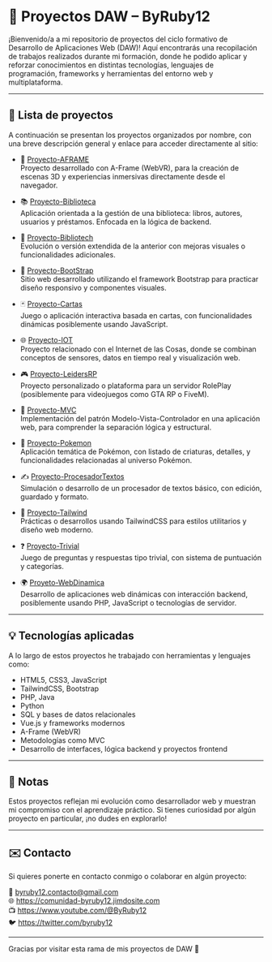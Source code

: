 # 📁 Proyectos DAW – ByRuby12

¡Bienvenido/a a mi repositorio de proyectos del ciclo formativo de Desarrollo de Aplicaciones Web (DAW)! Aquí encontrarás una recopilación de trabajos realizados durante mi formación, donde he podido aplicar y reforzar conocimientos en distintas tecnologías, lenguajes de programación, frameworks y herramientas del entorno web y multiplataforma.

---

## 🚀 Lista de proyectos

A continuación se presentan los proyectos organizados por nombre, con una breve descripción general y enlace para acceder directamente al sitio:

- 🔷 [Proyecto-AFRAME](https://byruby12.github.io/ProyectosDAW/Proyecto-AFRAME/index.html)  
  Proyecto desarrollado con A-Frame (WebVR), para la creación de escenas 3D y experiencias inmersivas directamente desde el navegador.

- 📚 [Proyecto-Biblioteca](https://byruby12.github.io/ProyectosDAW/Proyecto-Biblioteca/index.html)  
  Aplicación orientada a la gestión de una biblioteca: libros, autores, usuarios y préstamos. Enfocada en la lógica de backend.

- 📖 [Proyecto-Bibliotech](https://byruby12.github.io/ProyectosDAW/Proyecto-Bibliotech/index.html)  
  Evolución o versión extendida de la anterior con mejoras visuales o funcionalidades adicionales.

- 🎨 [Proyecto-BootStrap](https://byruby12.github.io/ProyectosDAW/Proyecto-BootStrap/index.html)  
  Sitio web desarrollado utilizando el framework Bootstrap para practicar diseño responsivo y componentes visuales.

- 🃏 [Proyecto-Cartas](https://byruby12.github.io/ProyectosDAW/Proyecto-Cartas/index.html)  
  Juego o aplicación interactiva basada en cartas, con funcionalidades dinámicas posiblemente usando JavaScript.

- 🌐 [Proyecto-IOT](https://byruby12.github.io/ProyectosDAW/Proyecto-IOT/index.html)  
  Proyecto relacionado con el Internet de las Cosas, donde se combinan conceptos de sensores, datos en tiempo real y visualización web.

- 🎮 [Proyecto-LeidersRP](https://byruby12.github.io/ProyectosDAW/Proyecto-LeidersRP/index.html)  
  Proyecto personalizado o plataforma para un servidor RolePlay (posiblemente para videojuegos como GTA RP o FiveM).

- 🧱 [Proyecto-MVC](https://byruby12.github.io/ProyectosDAW/Proyecto-MVC/index.html)  
  Implementación del patrón Modelo-Vista-Controlador en una aplicación web, para comprender la separación lógica y estructural.

- 🐾 [Proyecto-Pokemon](https://byruby12.github.io/ProyectosDAW/Proyecto-Pokemon/index.html)  
  Aplicación temática de Pokémon, con listado de criaturas, detalles, y funcionalidades relacionadas al universo Pokémon.

- ✍️ [Proyecto-ProcesadorTextos](https://byruby12.github.io/ProyectosDAW/Proyecto-ProcesadorTextos/index.html)  
  Simulación o desarrollo de un procesador de textos básico, con edición, guardado y formato.

- 💨 [Proyecto-Tailwind](https://byruby12.github.io/ProyectosDAW/Proyecto-Tailwind/index.html)  
  Prácticas o desarrollos usando TailwindCSS para estilos utilitarios y diseño web moderno.

- ❓ [Proyecto-Trivial](https://byruby12.github.io/ProyectosDAW/Proyecto-Trivial/index.html)  
  Juego de preguntas y respuestas tipo trivial, con sistema de puntuación y categorías.

- 🌍 [Proyeto-WebDinamica](https://byruby12.github.io/ProyectosDAW/Proyeto-WebDinamica/index.html)  
  Desarrollo de aplicaciones web dinámicas con interacción backend, posiblemente usando PHP, JavaScript o tecnologías de servidor.

---

## 💡 Tecnologías aplicadas

A lo largo de estos proyectos he trabajado con herramientas y lenguajes como:

- HTML5, CSS3, JavaScript
- TailwindCSS, Bootstrap
- PHP, Java
- Python
- SQL y bases de datos relacionales
- Vue.js y frameworks modernos
- A-Frame (WebVR)
- Metodologías como MVC
- Desarrollo de interfaces, lógica backend y proyectos frontend

---

## 📌 Notas

Estos proyectos reflejan mi evolución como desarrollador web y muestran mi compromiso con el aprendizaje práctico. Si tienes curiosidad por algún proyecto en particular, ¡no dudes en explorarlo!

---

## ✉️ Contacto

Si quieres ponerte en contacto conmigo o colaborar en algún proyecto:

📧 byruby12.contacto@gmail.com  
🌐 https://comunidad-byruby12.jimdosite.com  
📺 https://www.youtube.com/@ByRuby12  
🐦 https://twitter.com/byruby12

---

Gracias por visitar esta rama de mis proyectos de DAW 🚀

